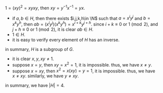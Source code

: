 $1=(xy)^2=xyxy$, then $xy=y^{-1}x^{-1}=yx$. 
- if $a,b\in H$, then there exists $i,j,k,h\in \N$ such that $a=x^iy^j$ and $b=x^ky^h$, then $ab=(x^iy^j)(x^ky^h)=x^{i+k}y^{j+h}$. since $i+k\equiv 0$ or $1 \pmod 2$, and $j+h\equiv 0$ or $1 \pmod 2$, it is clear $ab \in H$.
- $1\in H$.
- it is easy to verify every element of $H$ has an inverse.  

in summary, $H$ is a subgroup of $G$.
- it is clear $x,y,xy \not =1$.  
- suppose $x=y$, then $xy=x^2=1$, it is impossible. thus, we have $x \not =y$.
- suppose $x=xy$, then $x^2=x(xy)=y=1$, it is impossible. thus, we have $x \not =xy$. similarly, we have $y \not =xy$.

in summary, we have $|H|=4$.